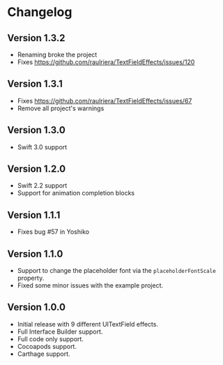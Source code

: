 # Changelog

## Version 1.3.2
  * Renaming broke the project
  * Fixes https://github.com/raulriera/TextFieldEffects/issues/120

## Version 1.3.1
  * Fixes https://github.com/raulriera/TextFieldEffects/issues/67
  * Remove all project's warnings

## Version 1.3.0
  * Swift 3.0 support

## Version 1.2.0
  * Swift 2.2 support
  * Support for animation completion blocks

## Version 1.1.1
  * Fixes bug #57 in Yoshiko

## Version 1.1.0
  * Support to change the placeholder font via the `placeholderFontScale` property.
  * Fixed some minor issues with the example project.

## Version 1.0.0
  * Initial release with 9 different UITextField effects.
  * Full Interface Builder support.
  * Full code only support.
  * Cocoapods support.
  * Carthage support.
